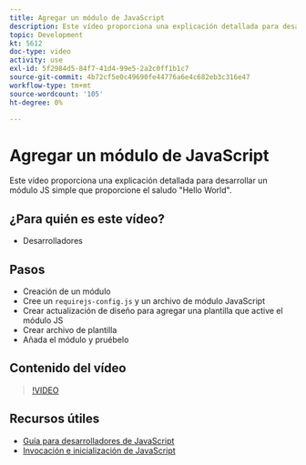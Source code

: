 ```yaml
---
title: Agregar un módulo de JavaScript
description: Este vídeo proporciona una explicación detallada para desarrollar un módulo JS simple que proporcione el saludo "Hello World".
topic: Development
kt: 5612
doc-type: video
activity: use
exl-id: 5f2984d5-84f7-41d4-99e5-2a2c0ff1b1c7
source-git-commit: 4b72cf5e0c49690fe44776a6e4c682eb3c316e47
workflow-type: tm+mt
source-wordcount: '105'
ht-degree: 0%

---
```


# Agregar un módulo de JavaScript

Este vídeo proporciona una explicación detallada para desarrollar un módulo JS simple que proporcione el saludo &quot;Hello World&quot;.

## ¿Para quién es este vídeo?

- Desarrolladores

## Pasos

- Creación de un módulo
- Cree un `requirejs-config.js` y un archivo de módulo JavaScript
- Crear actualización de diseño para agregar una plantilla que active el módulo JS
- Crear archivo de plantilla
- Añada el módulo y pruébelo

## Contenido del vídeo

>[!VIDEO](https://video.tv.adobe.com/v/35790?quality=12&learn=on)

## Recursos útiles

- [Guía para desarrolladores de JavaScript](https://devdocs.magento.com/guides/v2.4/javascript-dev-guide/bk-javascript-dev-guide.html)
- [Invocación e inicialización de JavaScript](https://devdocs.magento.com/guides/v2.4/javascript-dev-guide/javascript/js_init.html)
